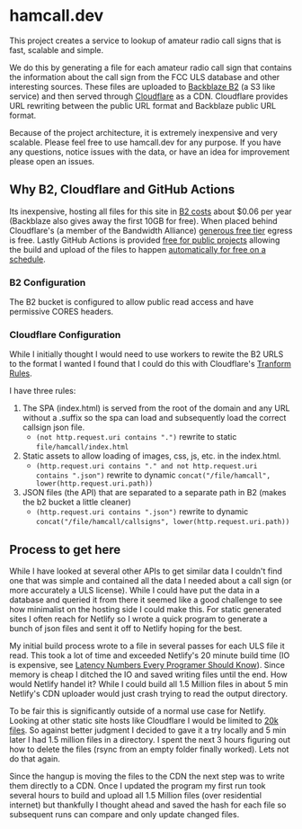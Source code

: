 # hamcall.dev

This project creates a service to lookup of amateur radio call signs that is fast, scalable and simple.

We do this by generating a file for each amateur radio call sign that contains the information about the call sign from the FCC ULS database and other interesting sources. These files are uploaded to [Backblaze B2](https://www.backblaze.com/b2) (a S3 like service) and then served through [Cloudflare](https://www.cloudflare.com) as a CDN. Cloudflare provides URL rewriting between the public URL format and Backblaze public URL format.

Because of the project architecture, it is extremely inexpensive and very scalable. Please feel free to use hamcall.dev for any purpose. If you have any questions, notice issues with the data, or have an idea for improvement please open an issues.

## Why B2, Cloudflare and GitHub Actions

Its inexpensive, hosting all files for this site in [B2 costs](https://www.backblaze.com/b2/cloud-storage-pricing.html) about $0.06 per year (Backblaze also gives away the first 10GB for free). When placed behind Cloudflare's (a member of the Bandwidth Alliance) [generous free tier](https://www.cloudflare.com/plans/#add-ons) egress is free. Lastly GitHub Actions is provided [free for public projects](https://docs.github.com/en/billing/managing-billing-for-github-actions/about-billing-for-github-actions) allowing the build and upload of the files to happen [automatically for free on a schedule](https://github.com/pcunning/hamcall/blob/main/.github/workflows/run-build.yml#L6).

### B2 Configuration

The B2 bucket is configured to allow public read access and have permissive CORES headers.

### Cloudflare Configuration

While I initially thought I would need to use workers to rewite the B2 URLS to the format I wanted I found that I could do this with Cloudflare's [Tranform Rules](https://developers.cloudflare.com/rules/transform). 

I have three rules:

1. The SPA (index.html) is served from the root of the domain and any URL without a .suffix so the spa can load and subsequently load the correct callsign json file. 
    - `(not http.request.uri contains ".")` rewrite to static `file/hamcall/index.html`
2. Static assets to allow loading of images, css, js, etc. in the index.html.
    - `(http.request.uri contains "." and not http.request.uri contains ".json")` rewrite to dynamic `concat("/file/hamcall", lower(http.request.uri.path))`
3. JSON files (the API) that are separated to a separate path in B2 (makes the b2 bucket a little cleaner)
    - `(http.request.uri contains ".json")` rewrite to dynamic `concat("/file/hamcall/callsigns", lower(http.request.uri.path))`


## Process to get here

While I have looked at several other APIs to get similar data I couldn't find one that was simple and contained all the data I needed about a call sign (or more accurately a ULS license). While I could have put the data in a database and queried it from there it seemed like a good challenge to see how minimalist on the hosting side I could make this. For static generated sites I often reach for Netlify so I wrote a quick program to generate a bunch of json files and sent it off to Netlify hoping for the best. 

My initial build process wrote to a file in several passes for each ULS file it read. This took a lot of time and exceeded Netlify's 20 minute build time (IO is expensive, see [Latency Numbers Every Programer Should Know](https://colin-scott.github.io/personal_website/research/interactive_latency.html)). Since memory is cheap I ditched the IO and saved writing files until the end. How would Netlify handel it? While I could build all 1.5 Million files in about 5 min Netlify's CDN uploader would just crash trying to read the output directory. 

To be fair this is significantly outside of a normal use case for Netlify. Looking at other static site hosts like Cloudflare I would be limited to [20k files](https://developers.cloudflare.com/pages/platform/limits#files). So against better judgment I decided to gave it a try locally and 5 min later I had 1.5 million files in a directory. I spent the next 3 hours figuring out how to delete the files (rsync from an empty folder finally worked). Lets not do that again.

Since the hangup is moving the files to the CDN the next step was to write them directly to a CDN. Once I updated the program my first run took several hours to build and upload all 1.5 Million files (over residential internet) but thankfully I thought ahead and saved the hash for each file so subsequent runs can compare and only update changed files.